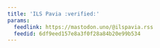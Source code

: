 ```yaml
---
title: 'ILS Pavia :verified:'
params:
  feedlink: https://mastodon.uno/@ilspavia.rss
  feedid: 6df9eed157e8a3f0f28a84b20e99b534
---
```

